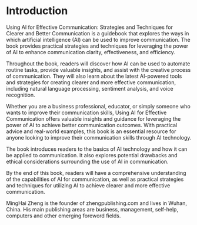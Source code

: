 # Introduction

Using AI for Effective Communication: Strategies and Techniques for Clearer and Better Communication is a guidebook that explores the ways in which artificial intelligence (AI) can be used to improve communication. The book provides practical strategies and techniques for leveraging the power of AI to enhance communication clarity, effectiveness, and efficiency.

Throughout the book, readers will discover how AI can be used to automate routine tasks, provide valuable insights, and assist with the creative process of communication. They will also learn about the latest AI-powered tools and strategies for creating clearer and more effective communication, including natural language processing, sentiment analysis, and voice recognition.

Whether you are a business professional, educator, or simply someone who wants to improve their communication skills, Using AI for Effective Communication offers valuable insights and guidance for leveraging the power of AI to achieve better communication outcomes. With practical advice and real-world examples, this book is an essential resource for anyone looking to improve their communication skills through AI technology.

The book introduces readers to the basics of AI technology and how it can be applied to communication. It also explores potential drawbacks and ethical considerations surrounding the use of AI in communication.

By the end of this book, readers will have a comprehensive understanding of the capabilities of AI for communication, as well as practical strategies and techniques for utilizing AI to achieve clearer and more effective communication.

MingHai Zheng is the founder of zhengpublishing.com and lives in Wuhan, China. His main publishing areas are business, management, self-help, computers and other emerging foreword fields.
